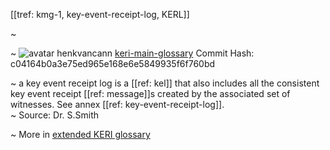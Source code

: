 [[tref: kmg-1, key-event-receipt-log, KERL]]

~ <!-- This is a copy of the saved remote text. Remove it if you like. It is automatically (re)generated -->

~ <span class="meta-info"><span>![avatar](https://avatars.githubusercontent.com/u/479356?v=4) henkvancann</span> <span>[keri-main-glossary](https://github.com/henkvancann/keri-main-glossary)</span> <span class="commit-hash">Commit Hash: c04164b0a3e75ed965e168e6e5849935f6f760bd</span></span>

~ a key event receipt log is a [[ref: kel]] that also includes all the consistent key event receipt [[ref: message]]s created by the associated set of witnesses. See annex [[ref: key-event-receipt-log]].  
~ Source: Dr. S.Smith

~ More in <a href="https://weboftrust.github.io/WOT-terms/docs/glossary/key-event-receipt-log">extended KERI glossary</a>
